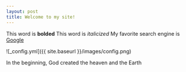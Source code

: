 ```yaml
---
layout: post
title: Welcome to my site!
---
```


This word is **bolded**
This word is _italicized_
My favorite search engine is [Google](https://www.google.com)

![_config.yml]({{ site.baseurl }}/images/config.png)

In the beginning, God created the heaven and the Earth
